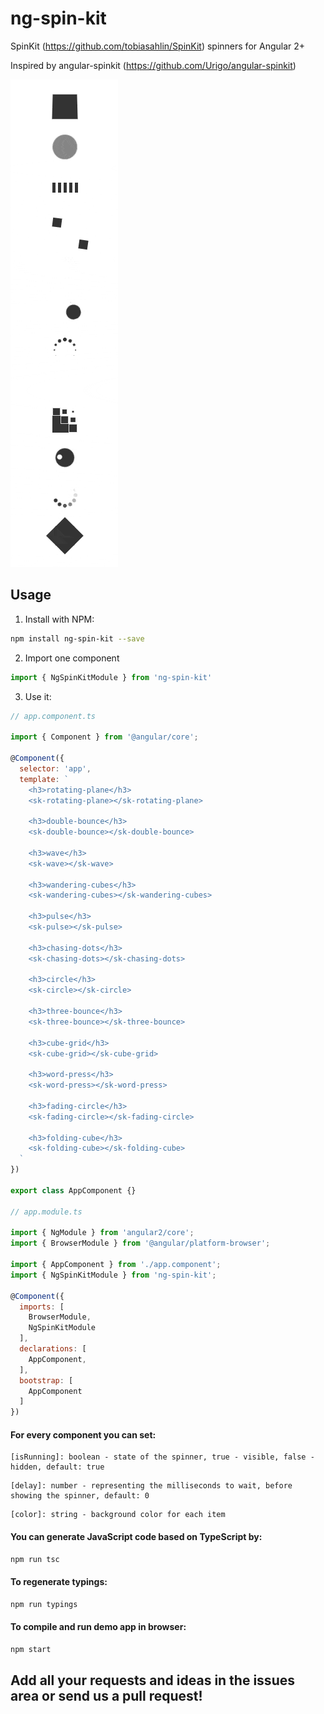 ng-spin-kit
===============

SpinKit (https://github.com/tobiasahlin/SpinKit) spinners for Angular 2+

Inspired by angular-spinkit (https://github.com/Urigo/angular-spinkit)

![ng-spin-kit](ng-spin-kit.gif?raw=true "ng-spin-kit")

## Usage
1. Install with NPM:
  ```bash
  npm install ng-spin-kit --save
  ```

2. Import one component
  ```javascript
  import { NgSpinKitModule } from 'ng-spin-kit'
  ```

3. Use it:
  ```javascript
  // app.component.ts
  
  import { Component } from '@angular/core';

  @Component({
    selector: 'app',
    template: `
      <h3>rotating-plane</h3>
      <sk-rotating-plane></sk-rotating-plane>

      <h3>double-bounce</h3>
      <sk-double-bounce></sk-double-bounce>

      <h3>wave</h3>
      <sk-wave></sk-wave>

      <h3>wandering-cubes</h3>
      <sk-wandering-cubes></sk-wandering-cubes>

      <h3>pulse</h3>
      <sk-pulse></sk-pulse>

      <h3>chasing-dots</h3>
      <sk-chasing-dots></sk-chasing-dots>

      <h3>circle</h3>
      <sk-circle></sk-circle>

      <h3>three-bounce</h3>
      <sk-three-bounce></sk-three-bounce>

      <h3>cube-grid</h3>
      <sk-cube-grid></sk-cube-grid>

      <h3>word-press</h3>
      <sk-word-press></sk-word-press>

      <h3>fading-circle</h3>
      <sk-fading-circle></sk-fading-circle>

      <h3>folding-cube</h3>
      <sk-folding-cube></sk-folding-cube>
    `
  })

  export class AppComponent {}
  
  // app.module.ts
  
  import { NgModule } from 'angular2/core';
  import { BrowserModule } from '@angular/platform-browser';
  
  import { AppComponent } from './app.component';
  import { NgSpinKitModule } from 'ng-spin-kit';
  
  @Component({
    imports: [
      BrowserModule,
      NgSpinKitModule
    ],
    declarations: [
      AppComponent,
    ],
    bootstrap: [
      AppComponent
    ]
  })
  ```

#### For every component you can set:
  ```
  [isRunning]: boolean - state of the spinner, true - visible, false - hidden, default: true
  ```
  
  ```
  [delay]: number - representing the milliseconds to wait, before showing the spinner, default: 0
  ```
  
  ```
  [color]: string - background color for each item
  ```
  
#### You can generate JavaScript code based on TypeScript by:
  ```bash
  npm run tsc
  ```
  
#### To regenerate typings:
  ```bash
  npm run typings
  ```
  
#### To compile and run demo app in browser:
  ```bash
  npm start
  ```
  
## Add all your requests and ideas in the issues area or send us a pull request!
